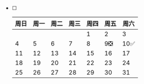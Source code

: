 - [ ] | 周日 | 周一 | 周二 | 周三 | 周四 | 周五 | 周六 |
  | ---- | ---- | ---- | ---- | ---- | ---- | ---- |
  |      |      |      |      | 1    | 2    | 3    |
  | 4    | 5    | 6    | 7    | 8    | 9❎   | 10✅  |
  | 11   | 12   | 13   | 14   | 15   | 16   | 17   |
  | 18   | 19   | 20   | 21   | 22   | 23   | 24   |
  | 25   | 26   | 27   | 28   | 29   | 30   | 31   |











